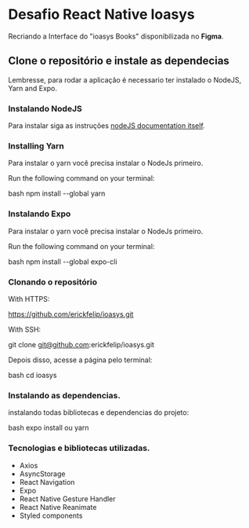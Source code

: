 # Desafio React Native Ioasys

Recriando a Interface do "ioasys Books" disponibilizada no **Figma**.

## Clone o repositório e instale as dependecias

Lembresse, para rodar a aplicação é necessario ter instalado o NodeJS, Yarn and Expo.

### Instalando NodeJS

Para instalar siga as instruções [nodeJS documentation itself](https://nodejs.org/pt-br/download/).

### Installing Yarn
Para instalar o yarn você precisa instalar o NodeJs primeiro.

Run the following command on your terminal:

bash
  npm install --global yarn

### Instalando Expo

Para instalar o yarn você precisa instalar o NodeJs primeiro.

Run the following command on your terminal:

bash
  npm install --global expo-cli

### Clonando o repositório 

With HTTPS:

https://github.com/erickfelip/ioasys.git

With SSH:

git clone git@github.com:erickfelip/ioasys.git

Depois disso, acesse a página pelo terminal:

bash
  cd ioasys

### Instalando as dependencias.

instalando todas bibliotecas e dependencias do projeto:

bash
  expo install ou yarn

### Tecnologias e bibliotecas utilizadas.

- Axios
- AsyncStorage
- React Navigation
- Expo
- React Native Gesture Handler
- React Native Reanimate
- Styled components
